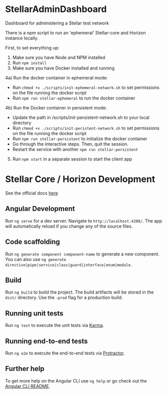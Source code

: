 # StellarAdminDashboard

Dashboard for administering a Stellar test network

There is a npm script to run an 'ephemeral' Stellar-core and Horizon instance locally.

First, to set everything up:

1) Make sure you have Node and NPM installed  
2) Run ```npm install```  
3) Make sure you have Docker installed and running  

4a) Run the docker container in ephemeral mode:  

 - Run ```chmod +x ./scripts/init-ephemeral-network.sh``` to set permissions on the file running the docker script  
 - Run ```npm run stellar-ephemeral``` to run the docker container  

4b) Run the Docker container in persistent mode:  
 - Update the path in /scripts/init-persistent-network.sh to your local directory
 - Run ```chmod +x ./scripts/init-peristent-network.sh``` to set permissions on the file running the docker script  
 - Run ```npm run stellar-persistent``` to initialize the docker container  
 - Go through the interactive steps. Then, quit the session.
 - Restart the service with another ```npm run stellar-persistent```

5) Run ```npm start``` in a separate session to start the client app  


# Stellar Core / Horizon Development

See the official docs [here](https://github.com/stellar/docker-stellar-core-horizon)

## Angular Development

Run `ng serve` for a dev server. Navigate to `http://localhost:4200/`. The app will automatically reload if you change any of the source files.

## Code scaffolding

Run `ng generate component component-name` to generate a new component. You can also use `ng generate directive|pipe|service|class|guard|interface|enum|module`.

## Build

Run `ng build` to build the project. The build artifacts will be stored in the `dist/` directory. Use the `-prod` flag for a production build.

## Running unit tests

Run `ng test` to execute the unit tests via [Karma](https://karma-runner.github.io).

## Running end-to-end tests

Run `ng e2e` to execute the end-to-end tests via [Protractor](http://www.protractortest.org/).

## Further help

To get more help on the Angular CLI use `ng help` or go check out the [Angular CLI README](https://github.com/angular/angular-cli/blob/master/README.md).
